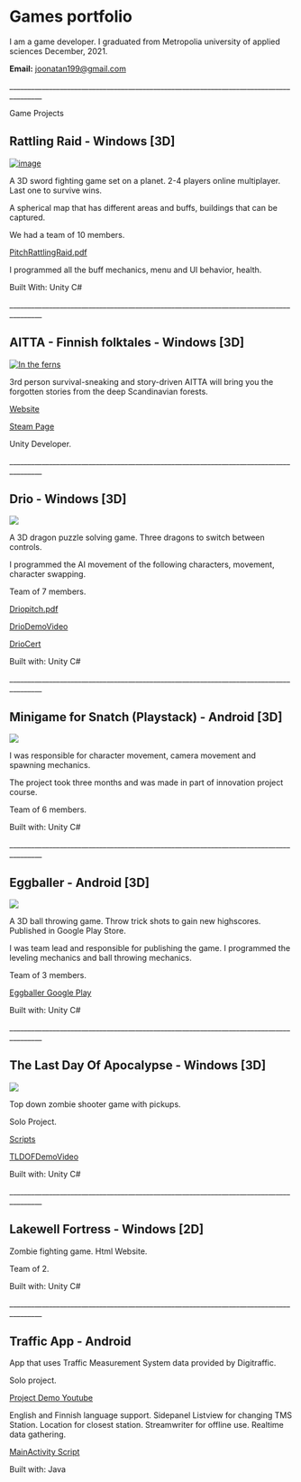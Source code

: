 # Games portfolio

I am a game developer.
I graduated from Metropolia university of applied sciences December, 2021.



**Email:**  joonatan199@gmail.com

\_\_\_\_\_\_\_\_\_\_\_\_\_\_\_\_\_\_\_\_\_\_\_\_\_\_\_\_\_\_\_\_\_\_\_\_\_\_\_\_\_\_\_\_\_\_\_\_\_\_\_\_\_\_\_\_\_\_\_\_\_\_\_\_\_\_\_\_\_\_\_\_\_\_\_\_\_\_\_\_\_\_\_\_\_\_\_

Game Projects

## Rattling Raid - Windows [3D]
[![image](https://user-images.githubusercontent.com/60940224/180957800-3447f821-37d5-4053-b8cd-717bc5c35b05.png)](#)

A 3D sword fighting game set on a planet. 2-4 players online multiplayer. Last one to survive wins.

A spherical map that has different areas and buffs, buildings that can be captured.

We had a team of 10 members.

[PitchRattlingRaid.pdf](https://github.com/JoonatanRitalahti/portfolio/blob/master/GameFiles/Rattling%20Raid/Pitch%20Rattling%20Raid.pdf)

I programmed all the buff mechanics, menu and UI behavior, health.

Built With: Unity C#

\_\_\_\_\_\_\_\_\_\_\_\_\_\_\_\_\_\_\_\_\_\_\_\_\_\_\_\_\_\_\_\_\_\_\_\_\_\_\_\_\_\_\_\_\_\_\_\_\_\_\_\_\_\_\_\_\_\_\_\_\_\_\_\_\_\_\_\_\_\_\_\_\_\_\_\_\_\_\_\_\_\_\_\_\_\_\_
## AITTA - Finnish folktales - Windows [3D]
[![In the ferns](https://user-images.githubusercontent.com/60940224/198314903-732bff73-6492-439b-9eab-f211e1ed0f1e.jpg)](https://www.aittafinnishfolktales.com/)

3rd person survival-sneaking and story-driven AITTA will bring you the forgotten stories from the deep Scandinavian forests.

[Website](https://www.aittafinnishfolktales.com/)

[Steam Page](https://store.steampowered.com/app/1942150/AITTA__Finnish_folktales/)

Unity Developer.

\_\_\_\_\_\_\_\_\_\_\_\_\_\_\_\_\_\_\_\_\_\_\_\_\_\_\_\_\_\_\_\_\_\_\_\_\_\_\_\_\_\_\_\_\_\_\_\_\_\_\_\_\_\_\_\_\_\_\_\_\_\_\_\_\_\_\_\_\_\_\_\_\_\_\_\_\_\_\_\_\_\_\_\_\_\_\_

## Drio - Windows [3D]
[![](https://user-images.githubusercontent.com/60940224/180957089-f5bdb65b-bbee-4294-b016-dc8b1acac092.png)](#)

A 3D dragon puzzle solving game. Three dragons to switch between controls.

I programmed the AI movement of the following characters, movement, character swapping.

Team of 7 members.

[Driopitch.pdf](https://github.com/JoonatanRitalahti/portfolio/blob/master/GameFiles/Drio/Drio%20pitch.pdf)

[DrioDemoVideo](https://youtu.be/pT3_CnzERUw)

[DrioCert](https://github.com/JoonatanRitalahti/portfolio/blob/master/GameFiles/Certifications/PreBitDiploma.jpg)

Built with: Unity C#

\_\_\_\_\_\_\_\_\_\_\_\_\_\_\_\_\_\_\_\_\_\_\_\_\_\_\_\_\_\_\_\_\_\_\_\_\_\_\_\_\_\_\_\_\_\_\_\_\_\_\_\_\_\_\_\_\_\_\_\_\_\_\_\_\_\_\_\_\_\_\_\_\_\_\_\_\_\_\_\_\_\_\_\_\_\_\_

## Minigame for Snatch (Playstack) - Android [3D]
[![](https://i0.wp.com/invisioncommunity.co.uk/wp-content/uploads/2019/07/snatch.jpg)](#)

I was responsible for character movement, camera movement and spawning mechanics.

The project took three months and was made in part of innovation project course.

Team of 6 members.

Built with: Unity C#

\_\_\_\_\_\_\_\_\_\_\_\_\_\_\_\_\_\_\_\_\_\_\_\_\_\_\_\_\_\_\_\_\_\_\_\_\_\_\_\_\_\_\_\_\_\_\_\_\_\_\_\_\_\_\_\_\_\_\_\_\_\_\_\_\_\_\_\_\_\_\_\_\_\_\_\_\_\_\_\_\_\_\_\_\_\_\_

## Eggballer - Android [3D]
[![](https://user-images.githubusercontent.com/60940224/180956530-27c66db7-b8de-47e5-94a8-261c607ffca5.png)](#)

A 3D ball throwing game. Throw trick shots to gain new highscores. Published in Google Play Store.

I was team lead and responsible for publishing the game. I programmed the leveling mechanics and ball throwing mechanics.

Team of 3 members.

[Eggballer Google Play](https://play.google.com/store/apps/details?id=com.sponxiegames.Eggballer)

Built with: Unity C#

\_\_\_\_\_\_\_\_\_\_\_\_\_\_\_\_\_\_\_\_\_\_\_\_\_\_\_\_\_\_\_\_\_\_\_\_\_\_\_\_\_\_\_\_\_\_\_\_\_\_\_\_\_\_\_\_\_\_\_\_\_\_\_\_\_\_\_\_\_\_\_\_\_\_\_\_\_\_\_\_\_\_\_\_\_\_\_

## The Last Day Of Apocalypse - Windows [3D]
[![](https://user-images.githubusercontent.com/70762566/180955737-e41fb4d3-3f81-4cca-8811-14d9a6e7c3a8.png)](#)

Top down zombie shooter game with pickups.

Solo Project.

[Scripts](https://github.com/JoonatanRitalahti/portfolio/tree/master/GameFiles/Code%20Samples/The%20Last%20Day%20Of%20Apocalypse)

[TLDOFDemoVideo](https://youtu.be/kzJaF3Qlndc)

Built with: Unity C#

\_\_\_\_\_\_\_\_\_\_\_\_\_\_\_\_\_\_\_\_\_\_\_\_\_\_\_\_\_\_\_\_\_\_\_\_\_\_\_\_\_\_\_\_\_\_\_\_\_\_\_\_\_\_\_\_\_\_\_\_\_\_\_\_\_\_\_\_\_\_\_\_\_\_\_\_\_\_\_\_\_\_\_\_\_\_\_

## Lakewell Fortress - Windows [2D]

Zombie fighting game. Html Website.

Team of 2.

Built with: Unity C#

\_\_\_\_\_\_\_\_\_\_\_\_\_\_\_\_\_\_\_\_\_\_\_\_\_\_\_\_\_\_\_\_\_\_\_\_\_\_\_\_\_\_\_\_\_\_\_\_\_\_\_\_\_\_\_\_\_\_\_\_\_\_\_\_\_\_\_\_\_\_\_\_\_\_\_\_\_\_\_\_\_\_\_\_\_\_\_

## Traffic App - Android

App that uses Traffic Measurement System data provided by Digitraffic.

Solo project.

[Project Demo Youtube](https://youtu.be/FU_cDRMsqKo)

English and Finnish language support. Sidepanel Listview for changing TMS Station. Location for closest station. Streamwriter for offline use. Realtime data gathering.

[MainActivity Script](https://github.com/JoonatanRitalahti/portfolio/blob/master/GameFiles/Code%20Samples/Traffic%20App%20Scripts/Main3Activity.java)

Built with: Java
